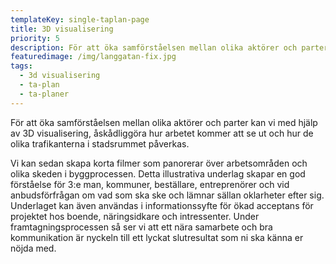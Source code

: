 ```yaml
---
templateKey: single-taplan-page
title: 3D visualisering
priority: 5
description: För att öka samförståelsen mellan olika aktörer och parter kan vi med hjälp av 3D visualisering, åskådliggöra hur arbetet kommer att se ut och hur de olika trafikanterna i stadsrummet påverkas.
featuredimage: /img/langgatan-fix.jpg
tags:
  - 3d visualisering
  - ta-plan
  - ta-planer
---
```

För att öka samförståelsen mellan olika aktörer och parter kan vi med hjälp av 3D visualisering, åskådliggöra hur arbetet kommer att se ut och hur de olika trafikanterna i stadsrummet påverkas.

Vi kan sedan skapa korta filmer som panorerar över arbetsområden och olika skeden i byggprocessen. Detta illustrativa underlag skapar en god förståelse för 3:e man, kommuner, beställare, entreprenörer och vid anbudsförfrågan om vad som ska ske och lämnar sällan oklarheter efter sig. Underlaget kan även användas i informationssyfte för ökad acceptans för projektet hos boende, näringsidkare och intressenter.
Under framtagningsprocessen så ser vi att ett nära samarbete och bra kommunikation är nyckeln till ett lyckat slutresultat som ni ska känna er nöjda med.